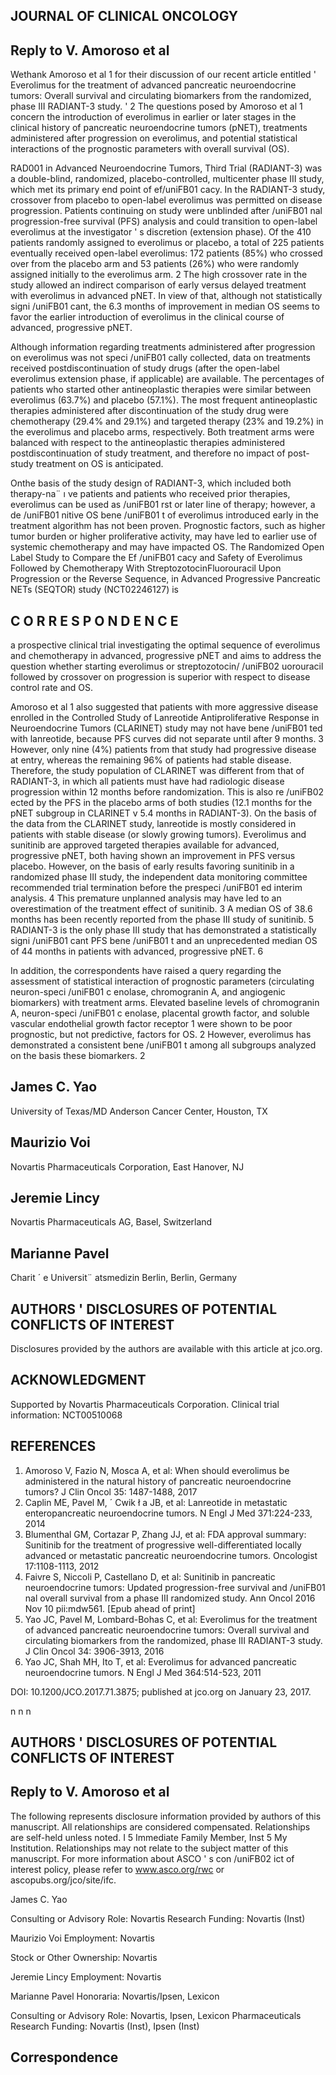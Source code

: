 ## JOURNAL OF CLINICAL ONCOLOGY

## Reply to V. Amoroso et al

Wethank Amoroso et al 1 for their discussion of our recent article entitled ' Everolimus for the treatment of advanced pancreatic neuroendocrine tumors: Overall survival and circulating biomarkers from the randomized, phase III RADIANT-3 study. ' 2 The questions posed by Amoroso et al 1 concern the introduction of everolimus in earlier or later stages in the clinical history of pancreatic neuroendocrine tumors (pNET), treatments administered after progression on everolimus, and potential statistical interactions of the prognostic parameters with overall survival (OS).

RAD001 in Advanced Neuroendocrine Tumors, Third Trial (RADIANT-3) was a double-blind, randomized, placebo-controlled, multicenter phase III study, which met its primary end point of ef/uniFB01 cacy. In the RADIANT-3 study, crossover from placebo to open-label everolimus was permitted on disease progression. Patients continuing on study were unblinded after /uniFB01 nal progression-free survival (PFS) analysis and could transition to open-label everolimus at the investigator ' s discretion (extension phase). Of the 410 patients randomly assigned to everolimus or placebo, a total of 225 patients eventually received open-label everolimus: 172 patients (85%) who crossed over from the placebo arm and 53 patients (26%) who were randomly assigned initially to the everolimus arm. 2 The high crossover rate in the study allowed an indirect comparison of early versus delayed treatment with everolimus in advanced pNET. In view of that, although not statistically signi /uniFB01 cant, the 6.3 months of improvement in median OS seems to favor the earlier introduction of everolimus in the clinical course of advanced, progressive pNET.

Although information regarding treatments administered after progression on everolimus was not speci /uniFB01 cally collected, data on treatments received postdiscontinuation of study drugs (after the open-label everolimus extension phase, if applicable) are available. The percentages of patients who started other antineoplastic therapies were similar between everolimus (63.7%) and placebo (57.1%). The most frequent antineoplastic therapies administered after discontinuation of the study drug were chemotherapy (29.4% and 29.1%) and targeted therapy (23% and 19.2%) in the everolimus and placebo arms, respectively. Both treatment arms were balanced with respect to the antineoplastic therapies administered postdiscontinuation of study treatment, and therefore no impact of post-study treatment on OS is anticipated.

Onthe basis of the study design of RADIANT-3, which included both therapy-na¨ ı ve patients and patients who received prior therapies, everolimus can be used as /uniFB01 rst or later line of therapy; however, a de /uniFB01 nitive OS bene /uniFB01 t of everolimus introduced early in the treatment algorithm has not been proven. Prognostic factors, such as higher tumor burden or higher proliferative activity, may have led to earlier use of systemic chemotherapy and may have impacted OS. The Randomized Open Label Study to Compare the Ef /uniFB01 cacy and Safety of Everolimus Followed by Chemotherapy With StreptozotocinFluorouracil Upon Progression or the Reverse Sequence, in Advanced Progressive Pancreatic NETs (SEQTOR) study (NCT02246127) is

<!-- image -->

## C O R R E S P O N D E N C E

a prospective clinical trial investigating the optimal sequence of everolimus and chemotherapy in advanced, progressive pNET and aims to address the question whether starting everolimus or streptozotocin/ /uniFB02 uorouracil followed by crossover on progression is superior with respect to disease control rate and OS.

Amoroso et al 1 also suggested that patients with more aggressive disease enrolled in the Controlled Study of Lanreotide Antiproliferative Response in Neuroendocrine Tumors (CLARINET) study may not have bene /uniFB01 ted with lanreotide, because PFS curves did not separate until after 9 months. 3 However, only nine (4%) patients from that study had progressive disease at entry, whereas the remaining 96% of patients had stable disease. Therefore, the study population of CLARINET was different from that of RADIANT-3, in which all patients must have had radiologic disease progression within 12 months before randomization. This is also re /uniFB02 ected by the PFS in the placebo arms of both studies (12.1 months for the pNET subgroup in CLARINET v 5.4 months in RADIANT-3). On the basis of the data from the CLARINET study, lanreotide is mostly considered in patients with stable disease (or slowly growing tumors). Everolimus and sunitinib are approved targeted therapies available for advanced, progressive pNET, both having shown an improvement in PFS versus placebo. However, on the basis of early results favoring sunitinib in a randomized phase III study, the independent data monitoring committee recommended trial termination before the prespeci /uniFB01 ed interim analysis. 4 This premature unplanned analysis may have led to an overestimation of the treatment effect of sunitinib. 3 A median OS of 38.6 months has been recently reported from the phase III study of sunitinib. 5 RADIANT-3 is the only phase III study that has demonstrated a statistically signi /uniFB01 cant PFS bene /uniFB01 t and an unprecedented median OS of 44 months in patients with advanced, progressive pNET. 6

In addition, the correspondents have raised a query regarding the assessment of statistical interaction of prognostic parameters (circulating neuron-speci /uniFB01 c enolase, chromogranin A, and angiogenic biomarkers) with treatment arms. Elevated baseline levels of chromogranin A, neuron-speci /uniFB01 c enolase, placental growth factor, and soluble vascular endothelial growth factor receptor 1 were shown to be poor prognostic, but not predictive, factors for OS. 2 However, everolimus has demonstrated a consistent bene /uniFB01 t among all subgroups analyzed on the basis these biomarkers. 2

## James C. Yao

University of Texas/MD Anderson Cancer Center, Houston, TX

## Maurizio Voi

Novartis Pharmaceuticals Corporation, East Hanover, NJ

## Jeremie Lincy

Novartis Pharmaceuticals AG, Basel, Switzerland

## Marianne Pavel

Charit ´ e Universit¨ atsmedizin Berlin, Berlin, Germany

## AUTHORS ' DISCLOSURES OF POTENTIAL CONFLICTS OF INTEREST

Disclosures provided by the authors are available with this article at jco.org.

## ACKNOWLEDGMENT

Supported by Novartis Pharmaceuticals Corporation. Clinical trial information: NCT00510068

## REFERENCES

1. Amoroso V, Fazio N, Mosca A, et al: When should everolimus be administered in the natural history of pancreatic neuroendocrine tumors? J Clin Oncol 35: 1487-1488, 2017
3. Caplin ME, Pavel M, ´ Cwik ł a JB, et al: Lanreotide in metastatic enteropancreatic neuroendocrine tumors. N Engl J Med 371:224-233, 2014
4. Blumenthal GM, Cortazar P, Zhang JJ, et al: FDA approval summary: Sunitinib for the treatment of progressive well-differentiated locally advanced or metastatic pancreatic neuroendocrine tumors. Oncologist 17:1108-1113, 2012
5. Faivre S, Niccoli P, Castellano D, et al: Sunitinib in pancreatic neuroendocrine tumors: Updated progression-free survival and /uniFB01 nal overall survival from a phase III randomized study. Ann Oncol 2016 Nov 10 pii:mdw561. [Epub ahead of print]
2. Yao JC, Pavel M, Lombard-Bohas C, et al: Everolimus for the treatment of advanced pancreatic neuroendocrine tumors: Overall survival and circulating biomarkers from the randomized, phase III RADIANT-3 study. J Clin Oncol 34: 3906-3913, 2016
6. Yao JC, Shah MH, Ito T, et al: Everolimus for advanced pancreatic neuroendocrine tumors. N Engl J Med 364:514-523, 2011

DOI: 10.1200/JCO.2017.71.3875; published at jco.org on January 23, 2017.

<!-- image -->

n n n

## AUTHORS ' DISCLOSURES OF POTENTIAL CONFLICTS OF INTEREST

## Reply to V. Amoroso et al

The following represents disclosure information provided by authors of this manuscript. All relationships are considered compensated. Relationships are self-held unless noted. I 5 Immediate Family Member, Inst 5 My Institution. Relationships may not relate to the subject matter of this manuscript. For more information about ASCO ' s con /uniFB02 ict of interest policy, please refer to www.asco.org/rwc or ascopubs.org/jco/site/ifc.

James C. Yao

Consulting or Advisory Role: Novartis Research Funding: Novartis (Inst)

Maurizio Voi Employment: Novartis

Stock or Other Ownership: Novartis

Jeremie Lincy Employment: Novartis

Marianne Pavel Honoraria: Novartis/Ipsen, Lexicon

Consulting or Advisory Role: Novartis, Ipsen, Lexicon Pharmaceuticals Research Funding: Novartis (Inst), Ipsen (Inst)

## Correspondence